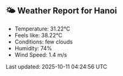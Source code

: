 <!-- WEATHER-START -->
## 🌤 Weather Report for Hanoi

- Temperature: 31.22°C
- Feels like: 38.22°C
- Conditions: few clouds
- Humidity: 74%
- Wind Speed: 1.4 m/s

Last updated: 2025-10-11 04:24:56 UTC
<!-- WEATHER-END -->
